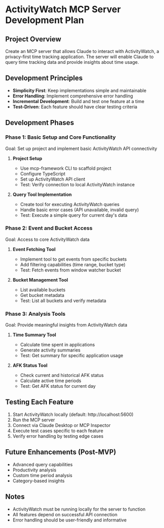 # ActivityWatch MCP Server Development Plan

## Project Overview
Create an MCP server that allows Claude to interact with ActivityWatch, a privacy-first time tracking application. The server will enable Claude to query time tracking data and provide insights about time usage.

## Development Principles
- **Simplicity First**: Keep implementations simple and maintainable
- **Error Handling**: Implement comprehensive error handling
- **Incremental Development**: Build and test one feature at a time
- **Test-Driven**: Each feature should have clear testing criteria

## Development Phases

### Phase 1: Basic Setup and Core Functionality
Goal: Set up project and implement basic ActivityWatch API connectivity

1. **Project Setup**
   - Use mcp-framework CLI to scaffold project
   - Configure TypeScript
   - Set up ActivityWatch API client
   - Test: Verify connection to local ActivityWatch instance

2. **Query Tool Implementation**
   - Create tool for executing ActivityWatch queries
   - Handle basic error cases (API unavailable, invalid query)
   - Test: Execute a simple query for current day's data

### Phase 2: Event and Bucket Access
Goal: Access to core ActivityWatch data

1. **Event Fetching Tool**
   - Implement tool to get events from specific buckets
   - Add filtering capabilities (time range, bucket type)
   - Test: Fetch events from window watcher bucket

2. **Bucket Management Tool**
   - List available buckets
   - Get bucket metadata
   - Test: List all buckets and verify metadata

### Phase 3: Analysis Tools
Goal: Provide meaningful insights from ActivityWatch data

1. **Time Summary Tool**
   - Calculate time spent in applications
   - Generate activity summaries
   - Test: Get summary for specific application usage

2. **AFK Status Tool**
   - Check current and historical AFK status
   - Calculate active time periods
   - Test: Get AFK status for current day

## Testing Each Feature
1. Start ActivityWatch locally (default: http://localhost:5600)
2. Run the MCP server
3. Connect via Claude Desktop or MCP Inspector
4. Execute test cases specific to each feature
5. Verify error handling by testing edge cases

## Future Enhancements (Post-MVP)
- Advanced query capabilities
- Productivity analysis
- Custom time period analysis
- Category-based insights

## Notes
- ActivityWatch must be running locally for the server to function
- All features depend on successful API connection
- Error handling should be user-friendly and informative